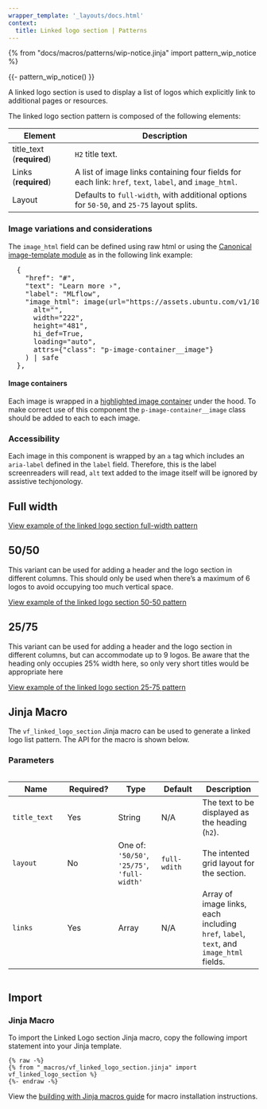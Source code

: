 ```yaml
---
wrapper_template: '_layouts/docs.html'
context:
  title: Linked logo section | Patterns
---
```


{% from "docs/macros/patterns/wip-notice.jinja" import pattern_wip_notice %}

{{- pattern_wip_notice() }}

A linked logo section is used to display a list of logos which explicitly link to additional pages or resources.

The linked logo section pattern is composed of the following elements:

| Element                   | Description                                                                                            |
| ------------------------- | ------------------------------------------------------------------------------------------------------ |
| title_text (**required**) | `H2` title text.                                                                                       |
| Links (**required**)      | A list of image links containing four fields for each link: `href`, `text`, `label`, and `image_html`. |
| Layout                    | Defaults to `full-width`, with additional options for `50-50`, and `25-75` layout splits.              |

### Image variations and considerations

The `image_html` field can be defined using raw html or using the [Canonical image-template module](https://github.com/canonical/canonicalwebteam.image-template/tree/6ebd34c5967f69ac23c97a24bcf6bd703a1ab7ce) as in the following link example:

<pre>
  {
    "href": "#",
    "text": "Learn more&nbsp;&rsaquo;",
    "label": "MLflow",
    "image_html": image(url="https://assets.ubuntu.com/v1/104192d9-mlflow-logo-container-vert-fill.png",
      alt="",
      width="222",
      height="481",
      hi_def=True,
      loading="auto",
      attrs={"class": "p-image-container__image"}
    ) | safe
  },
</pre>

#### Image containers

Each image is wrapped in a [highlighted image container](/docs/patterns/images#highlighted-image) under the hood. To make correct use of this component the `p-image-container__image` class should be added to each to each image.

### Accessibility

Each image in this component is wrapped by an `a` tag which includes an `aria-label` defined in the `label` field. Therefore, this is the label screenreaders will read, `alt` text added to the image itself will be ignored by assistive techjonology.

## Full width

<div class="embedded-example"><a href="/docs/examples/patterns/linked-logo-section/default" class="js-example" data-lang="jinja">
View example of the linked logo section full-width pattern
</a></div>

## 50/50

This variant can be used for adding a header and the logo section in different columns. This should only be used when there’s a maximum of 6 logos to avoid occupying too much vertical space.

<div class="embedded-example"><a href="/docs/examples/patterns/linked-logo-section/50-50" class="js-example" data-lang="jinja">
View example of the linked logo section 50-50 pattern
</a></div>

## 25/75

This variant can be used for adding a header and the logo section in different columns, but can accommodate up to 9 logos. Be aware that the heading only occupies 25% width here, so only very short titles would be appropriate here

<div class="embedded-example"><a href="/docs/examples/patterns/linked-logo-section/25-75" class="js-example" data-lang="jinja">
View example of the linked logo section 25-75 pattern
</a></div>

## Jinja Macro

The `vf_linked_logo_section` Jinja macro can be used to generate a linked logo list pattern. The API for the macro is shown below.

### Parameters

<div style="overflow: auto;">
  <table>
    <thead>
      <tr>
        <th style="width: 220px;">Name</th>
        <th style="width: 160px;">Required?</th>
        <th style="width: 160px;">Type</th>
        <th style="width: 160px;">Default</th>
        <th style="width: 250px;">Description</th>
      </tr>
      <tbody>
        <tr>
          <td>
            <code>title_text</code>
          </td>
          <td>
            Yes
          </td>
          <td>
            String
          </td>
          <td>
            N/A
          </td>
          <td>
            The text to be displayed as the heading (<code>h2</code>).
          </td>
        </tr>
        <tr>
          <td>
            <code>layout</code>
          </td>
          <td>
            No
          </td>
          <td>
            One of:<br>
            <code>'50/50'</code>,<br>
            <code>'25/75'</code>,<br>
            <code>'full-width'</code>
          </td>
          <td>
            <code>full-wdith</code>
          </td>
          <td>
            The intented grid layout for the section.
          </td>
        </tr>
        <tr>
          <td>
            <code>links</code>
          </td>
          <td>
            Yes
          </td>
          <td>
            Array
          </td>
          <td>
            N/A
          </td>
          <td>
            Array of image links, each including <code>href</code>, <code>label</code>, <code>text</code>, and <code>image_html</code> fields.
          </td>
        </tr>
      </tbody>
    </thead>
  </table>
</div>

## Import

### Jinja Macro

To import the Linked Logo section Jinja macro, copy the following import statement into your
Jinja template.

```jinja
{% raw -%}
{% from "_macros/vf_linked_logo_section.jinja" import vf_linked_logo_section %}
{%- endraw -%}
```

View the [building with Jinja macros guide](/docs/building-vanilla#jinja-macros)
for macro installation instructions.
